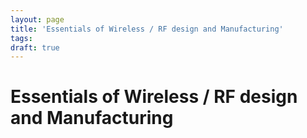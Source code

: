 ```yaml
---
layout: page
title: 'Essentials of Wireless / RF design and Manufacturing'
tags: 
draft: true
---
```


# Essentials of Wireless / RF design and Manufacturing
